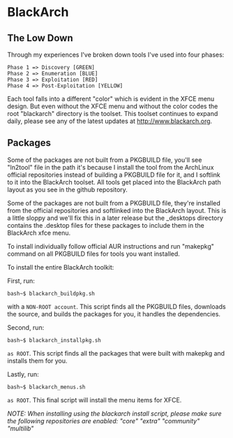 BlackArch
=========

The Low Down
------------

Through my experiences I've broken down tools I've used into four phases:

	Phase 1 => Discovery [GREEN]
	Phase 2 => Enumeration [BLUE]
	Phase 3 => Exploitation [RED]
	Phase 4 => Post-Exploitation [YELLOW]

Each tool falls into a different "color" which is evident in the XFCE menu design.  But even without the XFCE menu and without the color codes the root "blackarch" directory is the toolset.  This toolset continues to expand daily, please see any of the latest updates at http://www.blackarch.org.

Packages
--------

Some of the packages are not built from a PKGBUILD file, you'll see "ln2tool" file in the path it's because I install the tool from the ArchLinux official repositories instead of building a PKGBUILD file for it, and I softlink to it into the BlackArch toolset.  All tools get placed into the BlackArch path layout as you see in the github repository.  

Some of the packages are not built from a PKGBUILD file, they're installed from the official repositories and softlinked into the BlackArch layout.  This is a little sloppy and we'll fix this in a later release but the _desktops directory contains the .desktop files for these packages to include them in the BlackArch xfce menu.

To install individually follow official AUR instructions and run "makepkg" command on all PKGBUILD files for tools you want installed.

To install the entire BlackArch toolkit:

First, run:

	bash~$ blackarch_buildpkg.sh

with a `NON-ROOT account`.  This script finds all the PKGBUILD files, downloads the source, and builds the packages for you, it handles the dependencies.

Second, run:

	bash~$ blackarch_installpkg.sh

`as ROOT`.  This script finds all the packages that were built with makepkg and installs them for you.

Lastly, run:

	bash~$ blackarch_menus.sh

`as ROOT`.  This final script will install the menu items for XFCE.

*NOTE: When installing using the blackarch install script, please make sure the following repositories are enabled: "core" "extra" "community" "multilib"*
